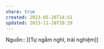 ```yaml
---
share: true
created: 2023-05-26T14:51
updated: 2023-11-28T10:29
---
```

Nguồn:: [[Tự ngẫm nghĩ, trải nghiệm]]
